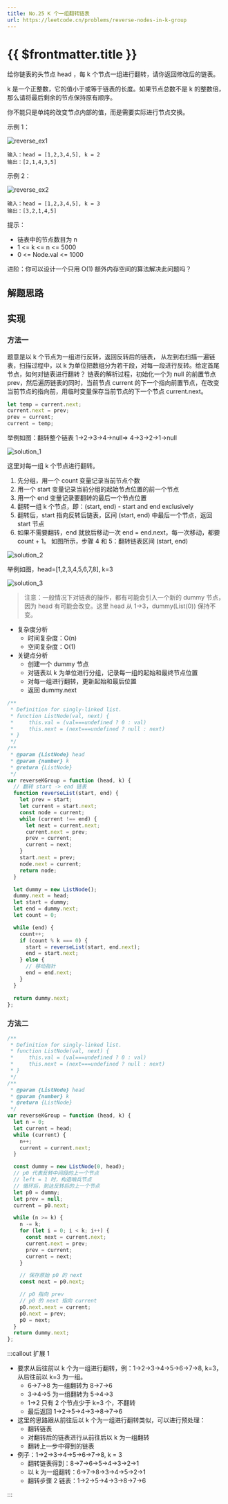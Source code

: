 ```yaml
---
title: No.25 K 个一组翻转链表
url: https://leetcode.cn/problems/reverse-nodes-in-k-group
---
```


# <a class='!no-underline' :href="$frontmatter.url" target="_blank">{{ $frontmatter.title }}</a>

给你链表的头节点 head ，每 k 个节点一组进行翻转，请你返回修改后的链表。

k 是一个正整数，它的值小于或等于链表的长度。如果节点总数不是 k 的整数倍，那么请将最后剩余的节点保持原有顺序。

你不能只是单纯的改变节点内部的值，而是需要实际进行节点交换。

示例 1：

![reverse_ex1](https://raw.githubusercontent.com/wcywxq/image-store/master/ssg/code_leetcode_No.25_reverse_ex1.png)

```text
输入：head = [1,2,3,4,5], k = 2
输出：[2,1,4,3,5]
```

示例 2：

![reverse_ex2](https://raw.githubusercontent.com/wcywxq/image-store/master/ssg/code_leetcode_No.25_reverse_ex2.png)

```text
输入：head = [1,2,3,4,5], k = 3
输出：[3,2,1,4,5]
```

提示：

- 链表中的节点数目为 n
- 1 <= k <= n <= 5000
- 0 <= Node.val <= 1000

进阶：你可以设计一个只用 O(1) 额外内存空间的算法解决此问题吗？

## 解题思路

## 实现

### 方法一

题意是以 k 个节点为一组进行反转，返回反转后的链表，
从左到右扫描一遍链表，扫描过程中，以 k 为单位把数组分为若干段，对每一段进行反转。给定首尾节点，如何对链表进行翻转？
链表的解析过程，初始化一个为 null 的前置节点 prev，然后遍历链表的同时，当前节点 current 的下一个指向前置节点，在改变当前节点的指向前，用临时变量保存当前节点的下一个节点 current.next。

```js
let temp = current.next;
current.next = prev;
prev = current;
current = temp;
```

举例如图：翻转整个链表 1->2->3->4->null=> 4->3->2->1->null

![solution_1](https://raw.githubusercontent.com/wcywxq/image-store/master/ssg/code_leetcode_No.25_solution_1.png)

这里对每一组 k 个节点进行翻转。

1. 先分组，用一个 count 变量记录当前节点个数
2. 用一个 start 变量记录当前分组的起始节点位置的前一个节点
3. 用一个 end 变量记录要翻转的最后一个节点位置
4. 翻转一组 k 个节点，即：(start, end) - start and end exclusively
5. 翻转后，start 指向反转后链表，区间 (start, end) 中最后一个节点，返回 start 节点
6. 如果不需要翻转，end 就放后移动一次 end = end.next，每一次移动，都要 count + 1。
   如图所示，步骤 4 和 5：翻转链表区间 (start, end)

![solution_2](https://raw.githubusercontent.com/wcywxq/image-store/master/ssg/code_leetcode_No.25_solution_2.png)

举例如图，head=[1,2,3,4,5,6,7,8], k=3

![solution_3](https://raw.githubusercontent.com/wcywxq/image-store/master/ssg/code_leetcode_No.25_solution_3.png)

> 注意：一般情况下对链表的操作，都有可能会引入一个新的 dummy 节点，因为 head 有可能会改变。这里 head 从 1->3，dummy(List(0)) 保持不变。

- 复杂度分析
  - 时间复杂度：O(n)
  - 空间复杂度：O(1)
- 关键点分析
  - 创建一个 dummy 节点
  - 对链表以 k 为单位进行分组，记录每一组的起始和最终节点位置
  - 对每一组进行翻转，更新起始和最后位置
  - 返回 dummy.next

```js
/**
 * Definition for singly-linked list.
 * function ListNode(val, next) {
 *     this.val = (val===undefined ? 0 : val)
 *     this.next = (next===undefined ? null : next)
 * }
 */
/**
 * @param {ListNode} head
 * @param {number} k
 * @return {ListNode}
 */
var reverseKGroup = function (head, k) {
  // 翻转 start -> end 链表
  function reverseList(start, end) {
    let prev = start;
    let current = start.next;
    const node = current;
    while (current !== end) {
      let next = current.next;
      current.next = prev;
      prev = current;
      current = next;
    }
    start.next = prev;
    node.next = current;
    return node;
  }

  let dummy = new ListNode();
  dummy.next = head;
  let start = dummy;
  let end = dummy.next;
  let count = 0;

  while (end) {
    count++;
    if (count % k === 0) {
      start = reverseList(start, end.next);
      end = start.next;
    } else {
      // 移动指针
      end = end.next;
    }
  }

  return dummy.next;
};
```

### 方法二

```js
/**
 * Definition for singly-linked list.
 * function ListNode(val, next) {
 *     this.val = (val===undefined ? 0 : val)
 *     this.next = (next===undefined ? null : next)
 * }
 */
/**
 * @param {ListNode} head
 * @param {number} k
 * @return {ListNode}
 */
var reverseKGroup = function (head, k) {
  let n = 0;
  let current = head;
  while (current) {
    n++;
    current = current.next;
  }

  const dummy = new ListNode(0, head);
  // p0 代表反转中间段的上一个节点
  // left = 1 时，构造哨兵节点
  // 循环后，到达反转后的上一个节点
  let p0 = dummy;
  let prev = null;
  current = p0.next;

  while (n >= k) {
    n -= k;
    for (let i = 0; i < k; i++) {
      const next = current.next;
      current.next = prev;
      prev = current;
      current = next;
    }

    // 保存原始 p0 的 next
    const next = p0.next;

    // p0 指向 prev
    // p0 的 next 指向 current
    p0.next.next = current;
    p0.next = prev;
    p0 = next;
  }
  return dummy.next;
};
```

:::callout
扩展 1

- 要求从后往前以 k 个为一组进行翻转，例：1->2->3->4->5->6->7->8, k=3，从后往前以 k=3 为一组。
  - 6->7->8 为一组翻转为 8->7->6
  - 3->4->5 为一组翻转为 5->4->3
  - 1->2 只有 2 个节点少于 k=3 个，不翻转
  - 最后返回 1->2->5->4->3->8->7->6
- 这里的思路跟从前往后以 k 个为一组进行翻转类似，可以进行预处理：
  - 翻转链表
  - 对翻转后的链表进行从前往后以 k 为一组翻转
  - 翻转上一步中得到的链表
- 例子：1->2->3->4->5->6->7->8, k = 3
  - 翻转链表得到：8->7->6->5->4->3->2->1
  - 以 k 为一组翻转：6->7->8->3->4->5->2->1
  - 翻转步骤 2 链表：1->2->5->4->3->8->7->6

:::
